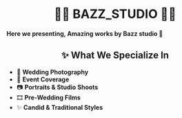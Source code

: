 <h1 align="center"> 📸👑 BAZZ_STUDIO 👑📸 </h1>
<h4 align-"center"><i></i> Here we presenting, Amazing works by Bazz studio 🥰<i></i> </h4>
<h2 align="center">✨ What We Specialize In</h2>

<ul>
  <li>💍 <strong>Wedding Photography</strong></li>
  <li>🎉 <strong>Event Coverage</strong></li>
  <li>📷 <strong>Portraits & Studio Shoots</strong></li>
  <li>🎞️ <strong>Pre-Wedding Films</strong></li>
  <li>✨ <strong>Candid & Traditional Styles</strong></li>
</ul>
